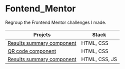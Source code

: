 # Fontend_Mentor

 Regroup the Frontend Mentor challenges I made.

| **Projets**| Stack |
|---------------------------------------|-------------------------|
| [Results summary component](https://github.com/Joeybervin/Fontend_Mentor/tree/main/results-summary-component-main/results-summary-component-main) | HTML, CSS |
| [QR code component](https://github.com/Joeybervin/Fontend_Mentor/tree/main/qr-code-component-main) | HTML, CSS |
| [Results summary component](https://github.com/Joeybervin/Fontend_Mentor/tree/main/results-summary-component-main/results-summary-component-main) | HTML, CSS, JS |

